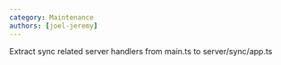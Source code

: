 ```yaml
---
category: Maintenance
authors: [joel-jeremy]
---
```


Extract sync related server handlers from main.ts to server/sync/app.ts
